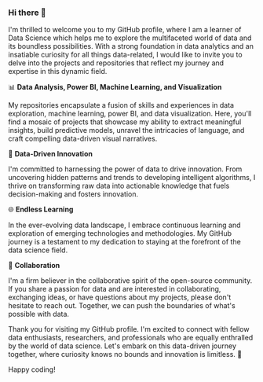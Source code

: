 
### Hi there 👋
I'm thrilled to welcome you to my GitHub profile, where I am a learner of Data Science which helps me to explore the multifaceted world of data and its boundless possibilities. With a strong foundation in data analytics and an insatiable curiosity for all things data-related, I would like to invite you to delve into the projects and repositories that reflect my journey and expertise in this dynamic field.

📊 **Data Analysis, Power BI, Machine Learning, and Visualization**

My repositories encapsulate a fusion of skills and experiences in data exploration, machine learning, power BI, and data visualization. Here, you'll find a mosaic of projects that showcase my ability to extract meaningful insights, build predictive models, unravel the intricacies of language, and craft compelling data-driven visual narratives.

🚀 **Data-Driven Innovation**

I'm committed to harnessing the power of data to drive innovation. From uncovering hidden patterns and trends to developing intelligent algorithms, I thrive on transforming raw data into actionable knowledge that fuels decision-making and fosters innovation.

🌐 **Endless Learning**

In the ever-evolving data landscape, I embrace continuous learning and exploration of emerging technologies and methodologies. My GitHub journey is a testament to my dedication to staying at the forefront of the data science field.

🤝 **Collaboration**

I'm a firm believer in the collaborative spirit of the open-source community. If you share a passion for data and are interested in collaborating, exchanging ideas, or have questions about my projects, please don't hesitate to reach out. Together, we can push the boundaries of what's possible with data.

Thank you for visiting my GitHub profile. I'm excited to connect with fellow data enthusiasts, researchers, and professionals who are equally enthralled by the world of data science. Let's embark on this data-driven journey together, where curiosity knows no bounds and innovation is limitless. 🚀

Happy coding!
